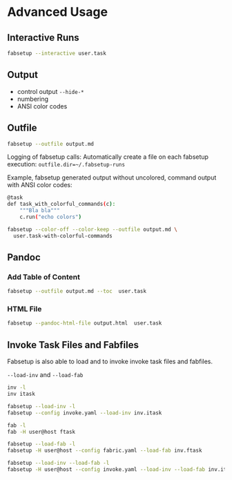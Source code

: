 # Advanced Usage

## Interactive Runs

```sh
fabsetup --interactive user.task
```

## Output

* control output `--hide-*`
* numbering
* ANSI color codes

## Outfile

```sh
fabsetup --outfile output.md
```

Logging of fabsetup calls: Automatically create a file on each fabsetup
execution: `outfile.dir=~/.fabsetup-runs`

Example, fabsetup generated output without uncolored, command output with ANSI color codes:

```sh
@task
def task_with_colorful_commands(c):
    """Bla bla"""
    c.run("echo colors")

fabsetup --color-off --color-keep --outfile output.md \
  user.task-with-colorful-commands
```

## Pandoc

### Add Table of Content

```sh
fabsetup --outfile output.md --toc  user.task
```

### HTML File

```sh
fabsetup --pandoc-html-file output.html  user.task
```

## Invoke Task Files and Fabfiles

Fabsetup is also able to load and to invoke invoke task files and
fabfiles.

`--load-inv` and `--load-fab`

```sh
inv -l
inv itask
```

```sh
fabsetup --load-inv -l
fabsetup --config invoke.yaml --load-inv inv.itask
```

```sh
fab -l
fab -H user@host ftask
```

```sh
fabsetup --load-fab -l
fabsetup -H user@host --config fabric.yaml --load-fab inv.ftask
```

```sh
fabsetup --load-inv --load-fab -l
fabsetup -H user@host --config invoke.yaml --load-inv --load-fab inv.itask fab.ftask
```
